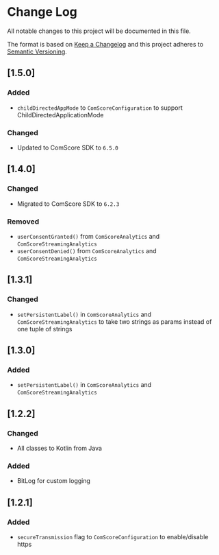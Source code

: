 # Change Log
All notable changes to this project will be documented in this file.

The format is based on [Keep a Changelog](http://keepachangelog.com/)
and this project adheres to [Semantic Versioning](http://semver.org/).

## [1.5.0]

### Added
- `childDirectedAppMode` to `ComScoreConfiguration` to support ChildDirectedApplicationMode

### Changed
- Updated to ComScore SDK to `6.5.0`

## [1.4.0]

### Changed
- Migrated to ComScore SDK to `6.2.3`

### Removed
- `userConsentGranted()` from `ComScoreAnalytics` and `ComScoreStreamingAnalytics`
- `userConsentDenied()` from `ComScoreAnalytics` and `ComScoreStreamingAnalytics`

## [1.3.1]

### Changed
- `setPersistentLabel()` in  `ComScoreAnalytics` and `ComScoreStreamingAnalytics` to take two strings as params instead of one tuple of strings

## [1.3.0]

### Added
-  `setPersistentLabel()` in  `ComScoreAnalytics` and `ComScoreStreamingAnalytics`

## [1.2.2]

### Changed
- All classes to Kotlin from Java

### Added
- BitLog for custom logging

## [1.2.1]

### Added
- `secureTransmission` flag to `ComScoreConfiguration` to enable/disable https 
